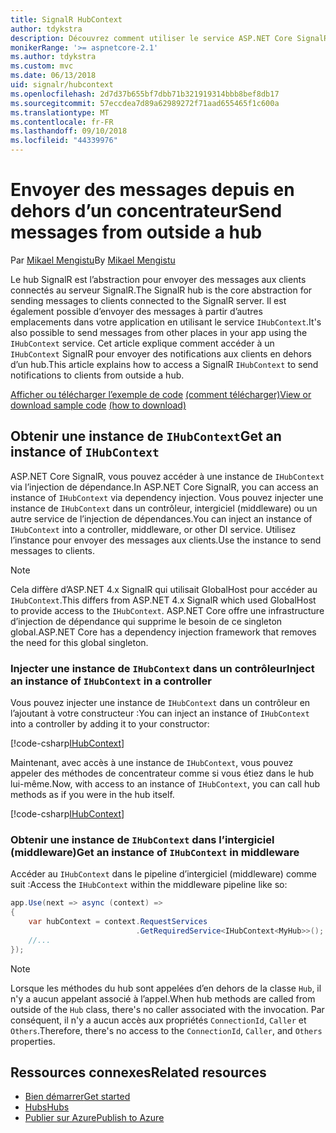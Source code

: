 ```yaml
---
title: SignalR HubContext
author: tdykstra
description: Découvrez comment utiliser le service ASP.NET Core SignalR HubContext pour envoyer des notifications aux clients à partir en dehors d’un concentrateur.
monikerRange: '>= aspnetcore-2.1'
ms.author: tdykstra
ms.custom: mvc
ms.date: 06/13/2018
uid: signalr/hubcontext
ms.openlocfilehash: 2d7d37b655bf7dbb71b321919314bbb8bef8db17
ms.sourcegitcommit: 57eccdea7d89a62989272f71aad655465f1c600a
ms.translationtype: MT
ms.contentlocale: fr-FR
ms.lasthandoff: 09/10/2018
ms.locfileid: "44339976"
---
```

# <a name="send-messages-from-outside-a-hub"></a><span data-ttu-id="743ed-103">Envoyer des messages depuis en dehors d’un concentrateur</span><span class="sxs-lookup"><span data-stu-id="743ed-103">Send messages from outside a hub</span></span>

<span data-ttu-id="743ed-104">Par [Mikael Mengistu](https://twitter.com/MikaelM_12)</span><span class="sxs-lookup"><span data-stu-id="743ed-104">By [Mikael Mengistu](https://twitter.com/MikaelM_12)</span></span>

<span data-ttu-id="743ed-105">Le hub SignalR est l’abstraction pour envoyer des messages aux clients connectés au serveur SignalR.</span><span class="sxs-lookup"><span data-stu-id="743ed-105">The SignalR hub is the core abstraction for sending messages to clients connected to the SignalR server.</span></span> <span data-ttu-id="743ed-106">Il est également possible d’envoyer des messages à partir d’autres emplacements dans votre application en utilisant le service `IHubContext`.</span><span class="sxs-lookup"><span data-stu-id="743ed-106">It's also possible to send messages from other places in your app using the `IHubContext` service.</span></span> <span data-ttu-id="743ed-107">Cet article explique comment accéder à un `IHubContext` SignalR pour envoyer des notifications aux clients en dehors d’un hub.</span><span class="sxs-lookup"><span data-stu-id="743ed-107">This article explains how to access a SignalR `IHubContext` to send notifications to clients from outside a hub.</span></span>

<span data-ttu-id="743ed-108">[Afficher ou télécharger l’exemple de code](https://github.com/aspnet/Docs/tree/master/aspnetcore/signalr/hubcontext/sample/) [(comment télécharger)](xref:tutorials/index#how-to-download-a-sample)</span><span class="sxs-lookup"><span data-stu-id="743ed-108">[View or download sample code](https://github.com/aspnet/Docs/tree/master/aspnetcore/signalr/hubcontext/sample/) [(how to download)](xref:tutorials/index#how-to-download-a-sample)</span></span>

## <a name="get-an-instance-of-ihubcontext"></a><span data-ttu-id="743ed-109">Obtenir une instance de `IHubContext`</span><span class="sxs-lookup"><span data-stu-id="743ed-109">Get an instance of `IHubContext`</span></span>

<span data-ttu-id="743ed-110">ASP.NET Core SignalR, vous pouvez accéder à une instance de `IHubContext` via l’injection de dépendance.</span><span class="sxs-lookup"><span data-stu-id="743ed-110">In ASP.NET Core SignalR, you can access an instance of `IHubContext` via dependency injection.</span></span> <span data-ttu-id="743ed-111">Vous pouvez injecter une instance de `IHubContext` dans un contrôleur, intergiciel (middleware) ou un autre service de l’injection de dépendances.</span><span class="sxs-lookup"><span data-stu-id="743ed-111">You can inject an instance of `IHubContext` into a controller, middleware, or other DI service.</span></span> <span data-ttu-id="743ed-112">Utilisez l’instance pour envoyer des messages aux clients.</span><span class="sxs-lookup"><span data-stu-id="743ed-112">Use the instance to send messages to clients.</span></span>

> [!NOTE]
> <span data-ttu-id="743ed-113">Cela diffère d’ASP.NET 4.x SignalR qui utilisait GlobalHost pour accéder au `IHubContext`.</span><span class="sxs-lookup"><span data-stu-id="743ed-113">This differs from ASP.NET 4.x SignalR which used GlobalHost to provide access to the `IHubContext`.</span></span> <span data-ttu-id="743ed-114">ASP.NET Core offre une infrastructure d’injection de dépendance qui supprime le besoin de ce singleton global.</span><span class="sxs-lookup"><span data-stu-id="743ed-114">ASP.NET Core has a dependency injection framework that removes the need for this global singleton.</span></span>

### <a name="inject-an-instance-of-ihubcontext-in-a-controller"></a><span data-ttu-id="743ed-115">Injecter une instance de `IHubContext` dans un contrôleur</span><span class="sxs-lookup"><span data-stu-id="743ed-115">Inject an instance of `IHubContext` in a controller</span></span>

<span data-ttu-id="743ed-116">Vous pouvez injecter une instance de `IHubContext` dans un contrôleur en l’ajoutant à votre constructeur :</span><span class="sxs-lookup"><span data-stu-id="743ed-116">You can inject an instance of `IHubContext` into a controller by adding it to your constructor:</span></span>

[!code-csharp[IHubContext](hubcontext/sample/Controllers/HomeController.cs?range=12-19,57)]

<span data-ttu-id="743ed-117">Maintenant, avec accès à une instance de `IHubContext`, vous pouvez appeler des méthodes de concentrateur comme si vous étiez dans le hub lui-même.</span><span class="sxs-lookup"><span data-stu-id="743ed-117">Now, with access to an instance of `IHubContext`, you can call hub methods as if you were in the hub itself.</span></span>

[!code-csharp[IHubContext](hubcontext/sample/Controllers/HomeController.cs?range=21-25)]

### <a name="get-an-instance-of-ihubcontext-in-middleware"></a><span data-ttu-id="743ed-118">Obtenir une instance de `IHubContext` dans l’intergiciel (middleware)</span><span class="sxs-lookup"><span data-stu-id="743ed-118">Get an instance of `IHubContext` in middleware</span></span>

<span data-ttu-id="743ed-119">Accéder au `IHubContext` dans le pipeline d’intergiciel (middleware) comme suit :</span><span class="sxs-lookup"><span data-stu-id="743ed-119">Access the `IHubContext` within the middleware pipeline like so:</span></span>

```csharp
app.Use(next => async (context) =>
{
    var hubContext = context.RequestServices
                            .GetRequiredService<IHubContext<MyHub>>();
    //...
});
```

> [!NOTE]
> <span data-ttu-id="743ed-120">Lorsque les méthodes du hub sont appelées d’en dehors de la classe `Hub`, il n'y a aucun appelant associé à l’appel.</span><span class="sxs-lookup"><span data-stu-id="743ed-120">When hub methods are called from outside of the `Hub` class, there's no caller associated with the invocation.</span></span> <span data-ttu-id="743ed-121">Par conséquent, il n'y a aucun accès aux propriétés `ConnectionId`, `Caller` et `Others`.</span><span class="sxs-lookup"><span data-stu-id="743ed-121">Therefore, there's no access to the `ConnectionId`, `Caller`, and `Others` properties.</span></span>

## <a name="related-resources"></a><span data-ttu-id="743ed-122">Ressources connexes</span><span class="sxs-lookup"><span data-stu-id="743ed-122">Related resources</span></span>

* [<span data-ttu-id="743ed-123">Bien démarrer</span><span class="sxs-lookup"><span data-stu-id="743ed-123">Get started</span></span>](xref:tutorials/signalr)
* [<span data-ttu-id="743ed-124">Hubs</span><span class="sxs-lookup"><span data-stu-id="743ed-124">Hubs</span></span>](xref:signalr/hubs)
* [<span data-ttu-id="743ed-125">Publier sur Azure</span><span class="sxs-lookup"><span data-stu-id="743ed-125">Publish to Azure</span></span>](xref:signalr/publish-to-azure-web-app)
